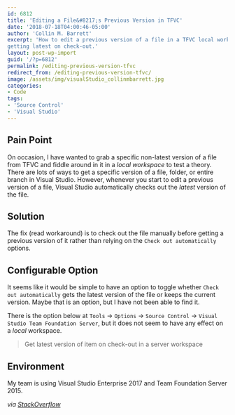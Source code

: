 ```yaml
---
id: 6812
title: 'Editing a File&#8217;s Previous Version in TFVC'
date: '2018-07-18T04:00:46-05:00'
author: 'Collin M. Barrett'
excerpt: 'How to edit a previous version of a file in a TFVC local workspace in Visual Studio rather than automatically
getting latest on check-out.'
layout: post-wp-import
guid: '/?p=6812'
permalink: /editing-previous-version-tfvc
redirect_from: /editing-previous-version-tfvc/
image: /assets/img/visualStudio_collinmbarrett.jpg
categories:
- Code
tags:
- 'Source Control'
- 'Visual Studio'
---
```


## Pain Point

On occasion, I have wanted to grab a specific non-latest version of a file from TFVC and fiddle around in it in a *local
workspace* to test a theory. There are lots of ways to get a specific version of a file, folder, or entire branch in
Visual Studio. However, whenever you start to edit a previous version of a file, Visual Studio automatically checks out
the *latest* version of the file.

## Solution

The fix (read workaround) is to check out the file manually before getting a previous version of it rather than relying
on the `Check out automatically` options.

## Configurable Option

It seems like it would be simple to have an option to toggle whether `Check out automatically` gets the latest version
of the file or keeps the current version. Maybe that is an option, but I have not been able to find it.

There is the option below at `Tools` -&gt; `Options` -&gt; `Source Control` -&gt; `Visual Studio Team Foundation
Server`, but it does not seem to have any effect on a *local* workspace.

> Get latest version of item on check-out in a server workspace

## Environment

My team is using Visual Studio Enterprise 2017 and Team Foundation Server 2015.

*via [StackOverflow](https://stackoverflow.com/questions/35748680/tfs-check-out-specific-version-make-changes-check-in)*